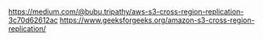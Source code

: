 https://medium.com/@bubu.tripathy/aws-s3-cross-region-replication-3c70d62612ac
https://www.geeksforgeeks.org/amazon-s3-cross-region-replication/
